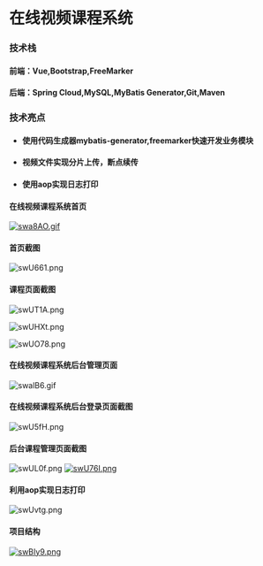 # 在线视频课程系统

### 技术栈

#### 前端：Vue,Bootstrap,FreeMarker

#### 后端：Spring Cloud,MySQL,MyBatis Generator,Git,Maven



### 技术亮点

- #### 使用代码生成器mybatis-generator,freemarker快速开发业务模块

- #### 视频文件实现分片上传，断点续传

- #### 使用aop实现日志打印



#### 在线视频课程系统首页

[![swa8AO.gif](https://s3.ax1x.com/2021/01/15/swa8AO.gif)](https://imgchr.com/i/swa8AO)



#### 首页截图

![swU661.png](https://s3.ax1x.com/2021/01/15/swU661.png)

#### 课程页面截图

![swUT1A.png](https://s3.ax1x.com/2021/01/15/swUT1A.png)

![swUHXt.png](https://s3.ax1x.com/2021/01/15/swUHXt.png)

![swUO78.png](https://s3.ax1x.com/2021/01/15/swUO78.png)









#### 在线视频课程系统后台管理页面

![swalB6.gif](https://s3.ax1x.com/2021/01/15/swalB6.gif)

#### 在线视频课程系统后台登录页面截图

![swU5fH.png](https://s3.ax1x.com/2021/01/15/swU5fH.png)

#### 后台课程管理页面截图

![swUL0f.png](https://s3.ax1x.com/2021/01/15/swUL0f.png)
[![swU76I.png](https://s3.ax1x.com/2021/01/15/swU76I.png)](https://imgchr.com/i/swU76I)

#### 利用aop实现日志打印

![swUvtg.png](https://s3.ax1x.com/2021/01/15/swUvtg.png)

#### 项目结构

[![swBIy9.png](https://s3.ax1x.com/2021/01/15/swBIy9.png)](https://imgchr.com/i/swBIy9)

